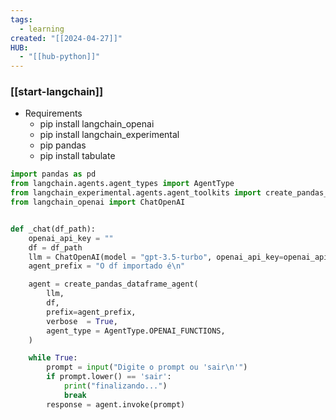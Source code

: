 ```yaml
---
tags:
  - learning
created: "[[2024-04-27]]"
HUB:
  - "[[hub-python]]"
---
```

### [[start-langchain]]


- Requirements
	- pip install langchain_openai
	- pip install langchain_experimental
	- pip pandas
	- pip install tabulate

```python
import pandas as pd
from langchain.agents.agent_types import AgentType
from langchain_experimental.agents.agent_toolkits import create_pandas_dataframe_agent
from langchain_openai import ChatOpenAI


def _chat(df_path):
    openai_api_key = ""
    df = df_path
    llm = ChatOpenAI(model = "gpt-3.5-turbo", openai_api_key=openai_api_key)
    agent_prefix = "O df importado é\n"

    agent = create_pandas_dataframe_agent(
        llm,
        df,
        prefix=agent_prefix,
        verbose  = True,
        agent_type = AgentType.OPENAI_FUNCTIONS,
    )

    while True:
        prompt = input("Digite o prompt ou 'sair\n'")
        if prompt.lower() == 'sair':
            print("finalizando...")
            break
        response = agent.invoke(prompt)
```
